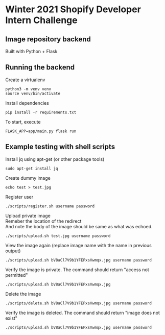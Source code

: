 # Winter 2021 Shopify Developer Intern Challenge

## Image repository backend

Built with Python + Flask

## Running the backend

Create a virtualenv
```
python3 -m venv venv
source venv/bin/activate
```

Install dependencies
```
pip install -r requirements.txt
```

To start, execute
```
FLASK_APP=app/main.py flask run
```

## Example testing with shell scripts

Install jq using apt-get (or other package tools)
```
sudo apt-get install jq
```

Create dummy image
```
echo test > test.jpg
```

Register user
```
./scripts/register.sh username password
```

Upload private image  
Remeber the location of the redirect  
And note the body of the image should be same as what was echoed.  

```
./scripts/upload.sh test.jpg username password
```

View the image again (replace image name with the name in previous output)
```
./scripts/upload.sh bV8aCl7V9b1YFEPxsVwmqx.jpg username password
```

Verify the image is private. The command should return "access not permitted"
```
./scripts/upload.sh bV8aCl7V9b1YFEPxsVwmqx.jpg
```

Delete the image
```
./scripts/delete.sh bV8aCl7V9b1YFEPxsVwmqx.jpg username password
```

Verify the image is deleted. The command should return "image does not exist"
```
./scripts/upload.sh bV8aCl7V9b1YFEPxsVwmqx.jpg username password
```